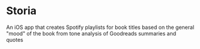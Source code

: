 # Storia
An iOS app that creates Spotify playlists for book titles based on the general "mood" of the book from tone analysis of Goodreads summaries and quotes
